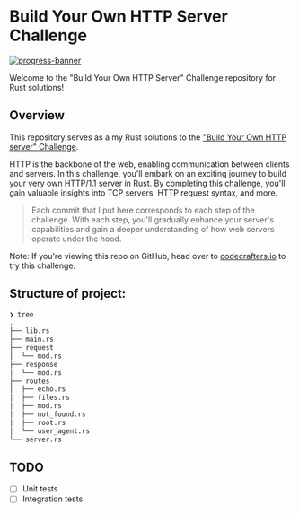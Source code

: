 # Build Your Own HTTP Server Challenge

[![progress-banner](https://backend.codecrafters.io/progress/http-server/76effb18-7490-4be4-be46-f3e2a01cd92c)](https://app.codecrafters.io/users/codecrafters-bot?r=2qF)

Welcome to the "Build Your Own HTTP Server" Challenge repository for Rust solutions!

## Overview

This repository serves as a my Rust solutions to the ["Build Your Own HTTP server" Challenge](https://app.codecrafters.io/courses/http-server/overview).

HTTP is the backbone of the web, enabling communication between clients and servers.
In this challenge, you'll embark on an exciting journey to build your very own HTTP/1.1 server in Rust.
By completing this challenge, you'll gain valuable insights into TCP servers, HTTP request syntax, and more.

>Each commit that I put here corresponds to each step of the challenge.
With each step, you'll gradually enhance your server's capabilities and gain a deeper understanding of how web servers operate under the hood.

Note: If you're viewing this repo on GitHub, head over to
[codecrafters.io](https://codecrafters.io) to try this challenge.

## Structure of project:
```bash
❯ tree         
.
├── lib.rs
├── main.rs
├── request
│  └── mod.rs
├── response
│  └── mod.rs
├── routes
│  ├── echo.rs
│  ├── files.rs
│  ├── mod.rs
│  ├── not_found.rs
│  ├── root.rs
│  └── user_agent.rs
└── server.rs
```

## TODO
- [ ] Unit tests
- [ ] Integration tests